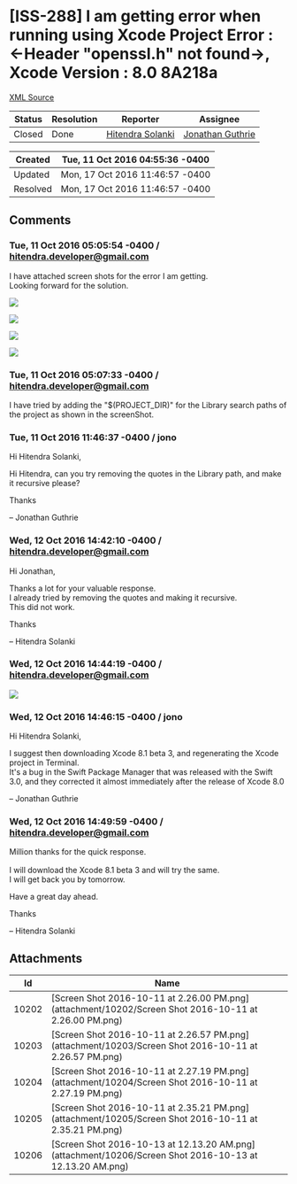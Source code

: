 # [ISS-288] I am getting error when running using Xcode Project Error : <-Header "openssl.h" not found->, Xcode Version : 8.0 8A218a

[XML Source](./xml/ISS-288.xml)
<p></p>





Status|Resolution|Reporter|Assignee
------|----------|--------|--------
Closed|Done|[Hitendra Solanki](hitendra.developer@gmail.com)|[Jonathan Guthrie]($jono)





Created|Tue, 11 Oct 2016 04:55:36 -0400
-------|--------------
Updated|Mon, 17 Oct 2016 11:46:57 -0400
Resolved|Mon, 17 Oct 2016 11:46:57 -0400


## Comments




### Tue, 11 Oct 2016 05:05:54 -0400 / hitendra.developer@gmail.com 

<p><p>I have attached screen shots for the error I am getting.<br/>
Looking forward for the solution.</p>



<p><span class="image-wrap" style=""><a id="10202_thumb" href="http://jira.perfect.org:8080/secure/attachment/10202/10202_Screen+Shot+2016-10-11+at+2.26.00+PM.png" title="Screen Shot 2016-10-11 at 2.26.00 PM.png" file-preview-type="image" file-preview-id="10202" file-preview-title="Screen Shot 2016-10-11 at 2.26.00 PM.png"><img src="http://jira.perfect.org:8080/secure/thumbnail/10202/_thumb_10202.png" style="border: 0px solid black" /></a></span></p>

<p><span class="image-wrap" style=""><a id="10203_thumb" href="http://jira.perfect.org:8080/secure/attachment/10203/10203_Screen+Shot+2016-10-11+at+2.26.57+PM.png" title="Screen Shot 2016-10-11 at 2.26.57 PM.png" file-preview-type="image" file-preview-id="10203" file-preview-title="Screen Shot 2016-10-11 at 2.26.57 PM.png"><img src="http://jira.perfect.org:8080/secure/thumbnail/10203/_thumb_10203.png" style="border: 0px solid black" /></a></span></p>

<p><span class="image-wrap" style=""><a id="10204_thumb" href="http://jira.perfect.org:8080/secure/attachment/10204/10204_Screen+Shot+2016-10-11+at+2.27.19+PM.png" title="Screen Shot 2016-10-11 at 2.27.19 PM.png" file-preview-type="image" file-preview-id="10204" file-preview-title="Screen Shot 2016-10-11 at 2.27.19 PM.png"><img src="http://jira.perfect.org:8080/secure/thumbnail/10204/_thumb_10204.png" style="border: 0px solid black" /></a></span></p>

<p><span class="image-wrap" style=""><a id="10205_thumb" href="http://jira.perfect.org:8080/secure/attachment/10205/10205_Screen+Shot+2016-10-11+at+2.35.21+PM.png" title="Screen Shot 2016-10-11 at 2.35.21 PM.png" file-preview-type="image" file-preview-id="10205" file-preview-title="Screen Shot 2016-10-11 at 2.35.21 PM.png"><img src="http://jira.perfect.org:8080/secure/thumbnail/10205/_thumb_10205.png" style="border: 0px solid black" /></a></span></p></p>


### Tue, 11 Oct 2016 05:07:33 -0400 / hitendra.developer@gmail.com 

<p><p>I have tried by adding the "$(PROJECT_DIR)" for the Library search paths of the project as shown in the screenShot.</p></p>


### Tue, 11 Oct 2016 11:46:37 -0400 / jono 

<p><p>Hi Hitendra Solanki,</p>

<p>Hi Hitendra, can you try removing the quotes in the Library path, and make it recursive please?</p>

<p>Thanks</p>

<p>– Jonathan Guthrie</p></p>


### Wed, 12 Oct 2016 14:42:10 -0400 / hitendra.developer@gmail.com 

<p><p>Hi Jonathan,</p>

<p>Thanks a lot for your valuable response.<br/>
I already tried by removing the quotes and making it recursive.<br/>
This did not work.</p>

<p>Thanks</p>

<p>&#8211; Hitendra Solanki</p></p>


### Wed, 12 Oct 2016 14:44:19 -0400 / hitendra.developer@gmail.com 

<p>

<p><span class="image-wrap" style=""><a id="10206_thumb" href="http://jira.perfect.org:8080/secure/attachment/10206/10206_Screen+Shot+2016-10-13+at+12.13.20+AM.png" title="Screen Shot 2016-10-13 at 12.13.20 AM.png" file-preview-type="image" file-preview-id="10206" file-preview-title="Screen Shot 2016-10-13 at 12.13.20 AM.png"><img src="http://jira.perfect.org:8080/secure/thumbnail/10206/_thumb_10206.png" style="border: 0px solid black" /></a></span></p></p>


### Wed, 12 Oct 2016 14:46:15 -0400 / jono 

<p><p>Hi Hitendra Solanki,</p>

<p>I suggest then downloading Xcode 8.1 beta 3, and regenerating the Xcode project in Terminal.<br/>
It's a bug in the Swift Package Manager that was released with the Swift 3.0, and they corrected it almost immediately after the release of Xcode 8.0</p>

<p>– Jonathan Guthrie</p></p>


### Wed, 12 Oct 2016 14:49:59 -0400 / hitendra.developer@gmail.com 

<p><p>Million thanks for the quick response. <img class="emoticon" src="http://jira.perfect.org:8080/images/icons/emoticons/smile.png" height="16" width="16" align="absmiddle" alt="" border="0"/></p>

<p>I will download the Xcode 8.1 beta 3 and will try the same.<br/>
I will get back you by tomorrow.</p>

<p>Have a great day ahead.</p>

<p>Thanks</p>

<p>&#8211; Hitendra Solanki</p></p>

## Attachments





Id|Name
------|------------
10202|[Screen Shot 2016-10-11 at 2.26.00 PM.png](attachment/10202/Screen Shot 2016-10-11 at 2.26.00 PM.png)
10203|[Screen Shot 2016-10-11 at 2.26.57 PM.png](attachment/10203/Screen Shot 2016-10-11 at 2.26.57 PM.png)
10204|[Screen Shot 2016-10-11 at 2.27.19 PM.png](attachment/10204/Screen Shot 2016-10-11 at 2.27.19 PM.png)
10205|[Screen Shot 2016-10-11 at 2.35.21 PM.png](attachment/10205/Screen Shot 2016-10-11 at 2.35.21 PM.png)
10206|[Screen Shot 2016-10-13 at 12.13.20 AM.png](attachment/10206/Screen Shot 2016-10-13 at 12.13.20 AM.png)

